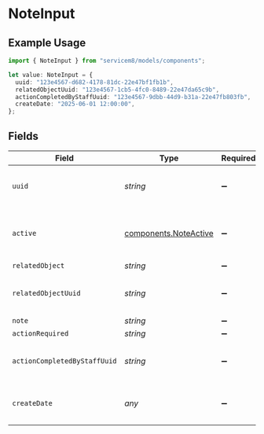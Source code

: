 # NoteInput

## Example Usage

```typescript
import { NoteInput } from "servicem8/models/components";

let value: NoteInput = {
  uuid: "123e4567-d682-4178-81dc-22e47bf1fb1b",
  relatedObjectUuid: "123e4567-1cb5-4fc0-8489-22e47da65c9b",
  actionCompletedByStaffUuid: "123e4567-9dbb-44d9-b31a-22e47fb803fb",
  createDate: "2025-06-01 12:00:00",
};
```

## Fields

| Field                                                          | Type                                                           | Required                                                       | Description                                                    | Example                                                        |
| -------------------------------------------------------------- | -------------------------------------------------------------- | -------------------------------------------------------------- | -------------------------------------------------------------- | -------------------------------------------------------------- |
| `uuid`                                                         | *string*                                                       | :heavy_minus_sign:                                             | Unique identifier for this record                              | 123e4567-d682-4178-81dc-22e47bf1fb1b                           |
| `active`                                                       | [components.NoteActive](../../models/components/noteactive.md) | :heavy_minus_sign:                                             | Record active/deleted flag.  Valid values are [0,1]            |                                                                |
| `relatedObject`                                                | *string*                                                       | :heavy_minus_sign:                                             | N/A                                                            |                                                                |
| `relatedObjectUuid`                                            | *string*                                                       | :heavy_minus_sign:                                             | N/A                                                            | 123e4567-1cb5-4fc0-8489-22e47da65c9b                           |
| `note`                                                         | *string*                                                       | :heavy_minus_sign:                                             | N/A                                                            |                                                                |
| `actionRequired`                                               | *string*                                                       | :heavy_minus_sign:                                             | N/A                                                            |                                                                |
| `actionCompletedByStaffUuid`                                   | *string*                                                       | :heavy_minus_sign:                                             | N/A                                                            | 123e4567-9dbb-44d9-b31a-22e47fb803fb                           |
| `createDate`                                                   | *any*                                                          | :heavy_minus_sign:                                             | Timestamp at which record was last modified                    | 2025-06-01 12:00:00                                            |